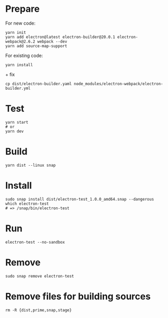 # Prepare

For new code:

```
yarn init
yarn add electron@latest electron-builder@20.0.1 electron-webpack@2.6.2 webpack --dev
yarn add source-map-support
```

For existing code:

```
yarn install
```

\+ fix

```
cp dist/electron-builder.yaml node_modules/electron-webpack/electron-builder.yml
```

# Test

```
yarn start
# or
yarn dev
```

# Build

```
yarn dist --linux snap
```

# Install

```
sudo snap install dist/electron-test_1.0.0_amd64.snap --dangerous
which electron-test
# => /snap/bin/electron-test
```

# Run

```
electron-test --no-sandbox
```

# Remove

```
sudo snap remove electron-test
```

# Remove files for building sources

```
rm -R {dist,prime,snap,stage}
```
